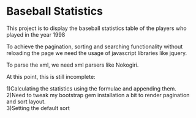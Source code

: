<h1>Baseball Statistics</h1>

<p class="lead"> This project is to display the baseball statistics table of 
the players who played in the year 1998</p>

To achieve the pagination, sorting and searching functionality without reloading the page
we need the usage of javascript libraries like jquery.

To parse the xml, we need xml parsers like Nokogiri.



At this point, this is still incomplete:

1)Calculating the statistics using the formulae and appending them.<br />
2)Need to tweak my bootstrap gem installation a bit to render pagination and sort layout.<br />
3)Setting the default sort




